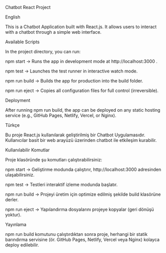 Chatbot React Project

English

This is a Chatbot Application built with React.js.
It allows users to interact with a chatbot through a simple web interface.

 Available Scripts

In the project directory, you can run:

npm start → Runs the app in development mode at http://localhost:3000
.

npm test → Launches the test runner in interactive watch mode.

npm run build → Builds the app for production into the build folder.

npm run eject → Copies all configuration files for full control (irreversible).

 Deployment

After running npm run build, the app can be deployed on any static hosting service (e.g., GitHub Pages, Netlify, Vercel, or Nginx).

 Türkçe

Bu proje React.js kullanılarak geliştirilmiş bir Chatbot Uygulamasıdır.
Kullanıcılar basit bir web arayüzü üzerinden chatbot ile etkileşim kurabilir.

Kullanılabilir Komutlar

Proje klasöründe şu komutları çalıştırabilirsiniz:

npm start → Geliştirme modunda çalıştırır, http://localhost:3000
 adresinden ulaşabilirsiniz.

npm test → Testleri interaktif izleme modunda başlatır.

npm run build → Projeyi üretim için optimize edilmiş şekilde build klasörüne derler.

npm run eject → Yapılandırma dosyalarını projeye kopyalar (geri dönüşü yoktur).

 Yayınlama

npm run build komutunu çalıştırdıktan sonra proje, herhangi bir statik barındırma servisine (ör. GitHub Pages, Netlify, Vercel veya Nginx) kolayca deploy edilebilir.




